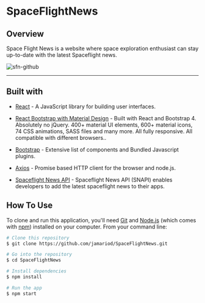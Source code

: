 SpaceFlightNews
============
## Overview 

Space Flight News is a website where space exploration enthusiast can stay up-to-date with the latest Spaceflight news.

![sfn-github](https://user-images.githubusercontent.com/24234259/152699404-52cd2502-dc82-473e-b7f3-c8b69469f701.gif)

---
## Built with 

- [React](https://reactjs.org/) - A JavaScript library for building user interfaces.
- [React Bootstrap with Material Design](https://www.npmjs.com/package/mdbreact) - Built with React and Bootstrap 4. Absolutely no jQuery.
400+ material UI elements, 600+ material icons, 74 CSS animations, SASS files and many more.
All fully responsive. All compatible with different browsers..

- [Bootstrap](http://getbootstrap.com/) - Extensive list of components and  Bundled Javascript plugins.
- [Axios](https://www.npmjs.com/package/axios) - Promise based HTTP client for the browser and node.js.
- [Spaceflight News API](https://spaceflightnewsapi.net/) - Spaceflight News API (SNAPI) enables developers to add the latest spaceflight news to their apps.

## How To Use

To clone and run this application, you'll need [Git](https://git-scm.com) and [Node.js](https://nodejs.org/en/download/) (which comes with [npm](http://npmjs.com)) installed on your computer. From your command line:

```bash
# Clone this repository
$ git clone https://github.com/jamariod/SpaceFlightNews.git

# Go into the repository
$ cd SpaceFlightNews

# Install dependencies
$ npm install

# Run the app
$ npm start


